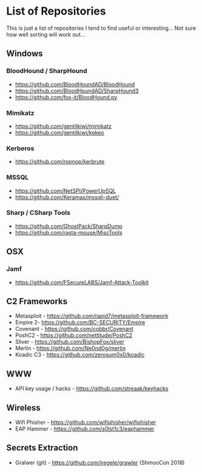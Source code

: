 # List of Repositories

This is just a list of repositories I tend to find useful or interesting... Not sure how well sorting will work out...



## Windows

### BloodHound / SharpHound
- https://github.com/BloodHoundAD/BloodHound
- https://github.com/BloodHoundAD/SharpHound3
- https://github.com/fox-it/BloodHound.py

### Mimikatz
- https://github.com/gentilkiwi/mimikatz
- https://github.com/gentilkiwi/kekeo

### Kerberos
- https://github.com/ropnop/kerbrute

### MSSQL
- https://github.com/NetSPI/PowerUpSQL
- https://github.com/Keramas/mssqli-duet/

### Sharp / CSharp Tools
- https://github.com/GhostPack/SharpDump
- https://github.com/rasta-mouse/MiscTools

## OSX

### Jamf
- https://github.com/FSecureLABS/Jamf-Attack-Toolkit

## C2 Frameworks

- Metasploit - https://github.com/rapid7/metasploit-framework
- Empire 2- https://github.com/BC-SECURITY/Empire
- Covenant - https://github.com/cobbr/Covenant
- PoshC2 - https://github.com/nettitude/PoshC2
- Sliver - https://github.com/BishopFox/sliver
- Merlin - https://github.com/Ne0nd0g/merlin
- Koadic C3 - https://github.com/zerosum0x0/koadic

## WWW

- API key usage / hacks - https://github.com/streaak/keyhacks 

## Wireless
- Wifi Phisher - https://github.com/wifiphisher/wifiphisher
- EAP Hammer - https://github.com/s0lst1c3/eaphammer

## Secrets Extraction
- Gralwer (git) - https://github.com/jregele/grawler (ShmooCon 2018)
